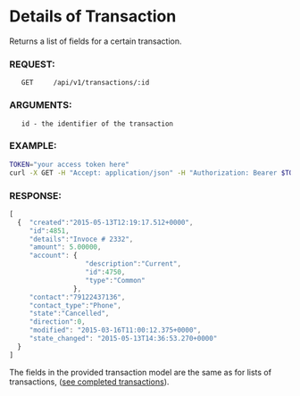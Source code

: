 # Details of Transaction

Returns a list of fields for a certain transaction.

### REQUEST:
       GET     /api/v1/transactions/:id
### ARGUMENTS:
       id - the identifier of the transaction
### EXAMPLE:

```bash
TOKEN="your access token here"
curl -X GET -H "Accept: application/json" -H "Authorization: Bearer $TOKEN" https://testapi.copernicusgold.com/api/v1/transactions/4851
```

### RESPONSE:
```javascript
[
  {  "created":"2015-05-13T12:19:17.512+0000",
     "id":4851, 
     "details":"Invoce # 2332",
     "amount": 5.00000,
     "account": { 
                   "description":"Current",
                   "id":4750,
                   "type":"Common"
                },
     "contact":"79122437136", 
     "contact_type":"Phone",
     "state":"Cancelled", 
     "direction":0,
     "modified": "2015-03-16T11:00:12.375+0000",
     "state_changed": "2015-05-13T14:36:53.270+0000"
  }
]
```

The fields in the provided transaction model are the same as for lists of transactions,
([see completed transactions](./completedtransactions.md)).
